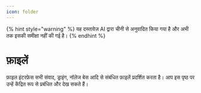 ```yaml
---
icon: folder
---
```


{% hint style="warning" %}
यह दस्तावेज़ AI द्वारा चीनी से अनुवादित किया गया है और अभी तक इसकी समीक्षा नहीं की गई है।
{% endhint %}

# फ़ाइलें

फ़ाइल इंटरफ़ेस सभी संवाद, ड्राइंग, नॉलेज बेस आदि से संबंधित फ़ाइलें प्रदर्शित करता है। आप इस पृष्ठ पर उन्हें केंद्रित रूप से प्रबंधित और देख सकते हैं।